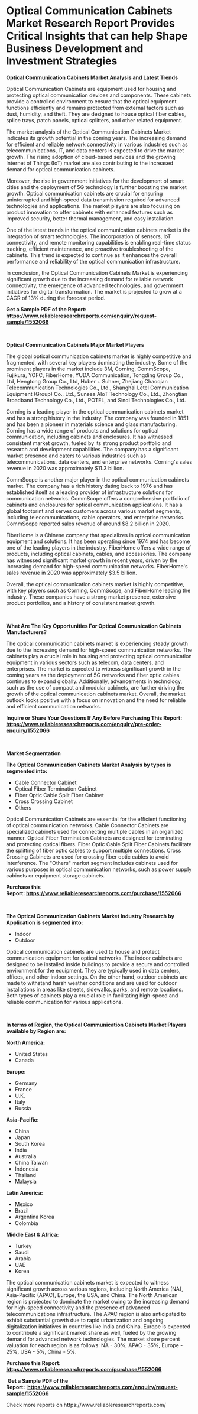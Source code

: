 <p><h1>Optical Communication Cabinets Market Research Report Provides Critical Insights that can help Shape Business Development and Investment Strategies</h1></p><p><strong>Optical Communication Cabinets Market Analysis and Latest Trends</strong></p>
<p><p>Optical Communication Cabinets are equipment used for housing and protecting optical communication devices and components. These cabinets provide a controlled environment to ensure that the optical equipment functions efficiently and remains protected from external factors such as dust, humidity, and theft. They are designed to house optical fiber cables, splice trays, patch panels, optical splitters, and other related equipment.</p><p>The market analysis of the Optical Communication Cabinets Market indicates its growth potential in the coming years. The increasing demand for efficient and reliable network connectivity in various industries such as telecommunications, IT, and data centers is expected to drive the market growth. The rising adoption of cloud-based services and the growing Internet of Things (IoT) market are also contributing to the increased demand for optical communication cabinets.</p><p>Moreover, the rise in government initiatives for the development of smart cities and the deployment of 5G technology is further boosting the market growth. Optical communication cabinets are crucial for ensuring uninterrupted and high-speed data transmission required for advanced technologies and applications. The market players are also focusing on product innovation to offer cabinets with enhanced features such as improved security, better thermal management, and easy installation.</p><p>One of the latest trends in the optical communication cabinets market is the integration of smart technologies. The incorporation of sensors, IoT connectivity, and remote monitoring capabilities is enabling real-time status tracking, efficient maintenance, and proactive troubleshooting of the cabinets. This trend is expected to continue as it enhances the overall performance and reliability of the optical communication infrastructure.</p><p>In conclusion, the Optical Communication Cabinets Market is experiencing significant growth due to the increasing demand for reliable network connectivity, the emergence of advanced technologies, and government initiatives for digital transformation. The market is projected to grow at a CAGR of 13% during the forecast period.</p></p>
<p><strong>Get a Sample PDF of the Report:&nbsp; <a href="https://www.reliableresearchreports.com/enquiry/request-sample/1552066">https://www.reliableresearchreports.com/enquiry/request-sample/1552066</a></strong></p>
<p>&nbsp;</p>
<p><strong>Optical Communication Cabinets Major Market Players</strong></p>
<p><p>The global optical communication cabinets market is highly competitive and fragmented, with several key players dominating the industry. Some of the prominent players in the market include 3M, Corning, CommScope, Fujikura, YOFC, FiberHome, YUDA Communication, Tongding Group Co., Ltd, Hengtong Group Co., Ltd, Huber + Suhner, Zhejiang Chaoqian Telecommunication Technologies Co., Ltd., Shanghai Letel Communication Equipment (Group) Co., Ltd., Sunsea AIoT Technology Co., Ltd., Zhongtian Broadband Technology Co., Ltd., POTEL, and Sindi Technologies Co., Ltd.</p><p>Corning is a leading player in the optical communication cabinets market and has a strong history in the industry. The company was founded in 1851 and has been a pioneer in materials science and glass manufacturing. Corning has a wide range of products and solutions for optical communication, including cabinets and enclosures. It has witnessed consistent market growth, fueled by its strong product portfolio and research and development capabilities. The company has a significant market presence and caters to various industries such as telecommunications, data centers, and enterprise networks. Corning's sales revenue in 2020 was approximately $11.3 billion.</p><p>CommScope is another major player in the optical communication cabinets market. The company has a rich history dating back to 1976 and has established itself as a leading provider of infrastructure solutions for communication networks. CommScope offers a comprehensive portfolio of cabinets and enclosures for optical communication applications. It has a global footprint and serves customers across various market segments, including telecommunications, cable operators, and enterprise networks. CommScope reported sales revenue of around $8.2 billion in 2020.</p><p>FiberHome is a Chinese company that specializes in optical communication equipment and solutions. It has been operating since 1974 and has become one of the leading players in the industry. FiberHome offers a wide range of products, including optical cabinets, cables, and accessories. The company has witnessed significant market growth in recent years, driven by the increasing demand for high-speed communication networks. FiberHome's sales revenue in 2020 was approximately $3.5 billion.</p><p>Overall, the optical communication cabinets market is highly competitive, with key players such as Corning, CommScope, and FiberHome leading the industry. These companies have a strong market presence, extensive product portfolios, and a history of consistent market growth.</p></p>
<p>&nbsp;</p>
<p><strong>What Are The Key Opportunities For Optical Communication Cabinets Manufacturers?</strong></p>
<p><p>The optical communication cabinets market is experiencing steady growth due to the increasing demand for high-speed communication networks. The cabinets play a crucial role in housing and protecting optical communication equipment in various sectors such as telecom, data centers, and enterprises. The market is expected to witness significant growth in the coming years as the deployment of 5G networks and fiber optic cables continues to expand globally. Additionally, advancements in technology, such as the use of compact and modular cabinets, are further driving the growth of the optical communication cabinets market. Overall, the market outlook looks positive with a focus on innovation and the need for reliable and efficient communication networks.</p></p>
<p><strong>Inquire or Share Your Questions If Any Before Purchasing This Report: <a href="https://www.reliableresearchreports.com/enquiry/pre-order-enquiry/1552066">https://www.reliableresearchreports.com/enquiry/pre-order-enquiry/1552066</a></strong></p>
<p>&nbsp;</p>
<p><strong>Market Segmentation</strong></p>
<p><strong>The Optical Communication Cabinets Market Analysis by types is segmented into:</strong></p>
<p><ul><li>Cable Connector Cabinet</li><li>Optical Fiber Termination Cabinet</li><li>Fiber Optic Cable Split Fiber Cabinet</li><li>Cross Crossing Cabinet</li><li>Others</li></ul></p>
<p><p>Optical Communication Cabinets are essential for the efficient functioning of optical communication networks. Cable Connector Cabinets are specialized cabinets used for connecting multiple cables in an organized manner. Optical Fiber Termination Cabinets are designed for terminating and protecting optical fibers. Fiber Optic Cable Split Fiber Cabinets facilitate the splitting of fiber optic cables to support multiple connections. Cross Crossing Cabinets are used for crossing fiber optic cables to avoid interference. The "Others" market segment includes cabinets used for various purposes in optical communication networks, such as power supply cabinets or equipment storage cabinets.</p></p>
<p><strong>Purchase this Report:&nbsp;<a href="https://www.reliableresearchreports.com/purchase/1552066">https://www.reliableresearchreports.com/purchase/1552066</a></strong></p>
<p>&nbsp;</p>
<p><strong>The Optical Communication Cabinets Market Industry Research by Application is segmented into:</strong></p>
<p><ul><li>Indoor</li><li>Outdoor</li></ul></p>
<p><p>Optical communication cabinets are used to house and protect communication equipment for optical networks. The indoor cabinets are designed to be installed inside buildings to provide a secure and controlled environment for the equipment. They are typically used in data centers, offices, and other indoor settings. On the other hand, outdoor cabinets are made to withstand harsh weather conditions and are used for outdoor installations in areas like streets, sidewalks, parks, and remote locations. Both types of cabinets play a crucial role in facilitating high-speed and reliable communication for various applications.</p></p>
<p>&nbsp;</p>
<p><strong>In terms of Region, the Optical Communication Cabinets Market Players available by Region are:</strong></p>
<p>
    <p> <strong> North America: </strong>
        <ul>
            <li>United States</li>
            <li>Canada</li>
        </ul>
        </p> 
    <p> <strong> Europe: </strong>
        <ul>
            <li>Germany</li>
            <li>France</li>
            <li>U.K.</li>
            <li>Italy</li>
            <li>Russia</li>
        </ul>
        </p> 
    <p> <strong> Asia-Pacific: </strong>
        <ul>
            <li>China</li>
            <li>Japan</li>
            <li>South Korea</li>
            <li>India</li>
            <li>Australia</li>
            <li>China Taiwan</li>
            <li>Indonesia</li>
            <li>Thailand</li>
            <li>Malaysia</li>
        </ul>
        </p> 
    <p> <strong> Latin America: </strong>
        <ul>
            <li>Mexico</li>
            <li>Brazil</li>
            <li>Argentina Korea</li>
            <li>Colombia</li>
        </ul>
        </p> 
    <p> <strong> Middle East & Africa: </strong>
        <ul>
            <li>Turkey</li>
            <li>Saudi</li>
            <li>Arabia</li>
            <li>UAE</li>
            <li>Korea</li>
        </ul>
    </p>
    </p>
<p><p>The optical communication cabinets market is expected to witness significant growth across various regions, including North America (NA), Asia-Pacific (APAC), Europe, the USA, and China. The North American region is projected to dominate the market owing to the increasing demand for high-speed connectivity and the presence of advanced telecommunications infrastructure. The APAC region is also anticipated to exhibit substantial growth due to rapid urbanization and ongoing digitalization initiatives in countries like India and China. Europe is expected to contribute a significant market share as well, fueled by the growing demand for advanced network technologies. The market share percent valuation for each region is as follows: NA - 30%, APAC - 35%, Europe - 25%, USA - 5%, China - 5%.</p></p>
<p><strong>Purchase this Report: <a href="https://www.reliableresearchreports.com/purchase/1552066">https://www.reliableresearchreports.com/purchase/1552066</a></strong></p>
<p>&nbsp;<strong>Get a Sample PDF of the Report:&nbsp;&nbsp;<a href="https://www.reliableresearchreports.com/enquiry/request-sample/1552066">https://www.reliableresearchreports.com/enquiry/request-sample/1552066</a></strong></p>
<p><strong></strong></p>
<p>Check more reports on https://www.reliableresearchreports.com/</p>